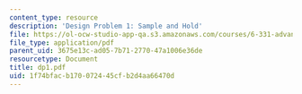 ```yaml
---
content_type: resource
description: 'Design Problem 1: Sample and Hold'
file: https://ol-ocw-studio-app-qa.s3.amazonaws.com/courses/6-331-advanced-circuit-techniques-spring-2002/1f74bfacb170072445cfb2d4aa66470d_dp1.pdf
file_type: application/pdf
parent_uid: 3675e13c-ad05-7b71-2770-47a1006e36de
resourcetype: Document
title: dp1.pdf
uid: 1f74bfac-b170-0724-45cf-b2d4aa66470d
---
```

